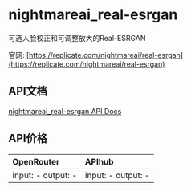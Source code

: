 # nightmareai_real-esrgan

可选人脸校正和可调整放大的Real-ESRGAN

官网: [https://replicate.com/nightmareai/real-esrgan](https://replicate.com/nightmareai/real-esrgan)

## API文档

[nightmareai_real-esrgan API Docs](../apis/zh/nightmareai_real-esrgan.md)

## API价格

| OpenRouter | APIhub |
|:---|:---|
| input: - output: - | input: - output: - |
